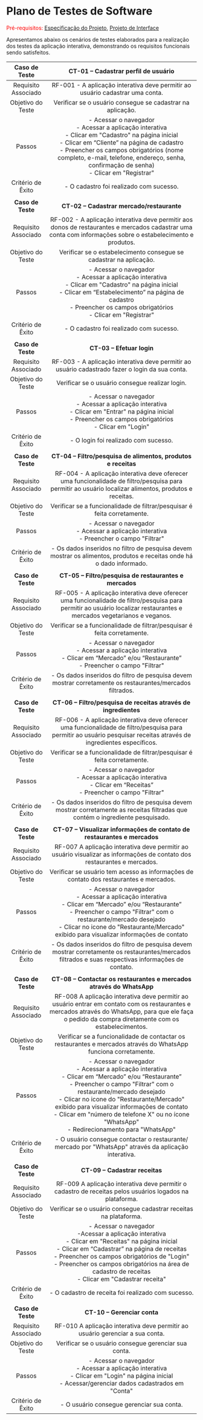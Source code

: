 # Plano de Testes de Software

<span style="color:red">Pré-requisitos: <a href="https://github.com/ICEI-PUC-Minas-PMV-ADS/pmv-ads-2022-2-e2-proj-int-t3-mundo-veg/blob/main/docs/02-Especifica%C3%A7%C3%A3o%20do%20Projeto.md"> Especificação do Projeto</a></span>, <a href="https://github.com/ICEI-PUC-Minas-PMV-ADS/pmv-ads-2022-2-e2-proj-int-t3-mundo-veg/blob/main/docs/04-Projeto%20de%20Interface.md"> Projeto de Interface</a>

Apresentamos abaixo os cenários de testes elaborados para a realização dos testes da aplicação interativa, demonstrando os requisitos funcionais sendo satisfeitos.
 
| **Caso de Teste** 	| **CT-01 – Cadastrar perfil de usuário** 	|
|:---:	|:---:	|
|	Requisito Associado 	| RF-001 - A aplicação interativa deve permitir ao usuário cadastrar uma conta. |
| Objetivo do Teste 	| Verificar se o usuário consegue se cadastrar na aplicação. |
| Passos 	| - Acessar o navegador <br> - Acessar a aplicação interativa <br> - Clicar em "Cadastro" na página inicial <br> - Clicar em “Cliente” na página de cadastro <br> - Preencher os campos obrigatórios (nome completo, e-mail, telefone, endereço, senha, confirmação de senha) <br> - Clicar em "Registrar" |
|Critério de Êxito | - O cadastro foi realizado com sucesso. |
|  	|  	|
| **Caso de Teste** 	| **CT-02 – Cadastrar mercado/restaurante**	|
|Requisito Associado | RF-002 - A aplicação interativa deve permitir aos donos de restaurantes e mercados cadastrar uma conta com informações sobre o estabelecimento e produtos. |
| Objetivo do Teste 	| Verificar se o estabelecimento consegue se cadastrar na aplicação. |
| Passos 	| - Acessar o navegador <br> - Acessar a aplicação interativa <br> - Clicar em "Cadastro" na página inicial <br> - Clicar em “Estabelecimento” na página de cadastro  <br> - Preencher os campos obrigatórios <br> - Clicar em "Registrar" |
|Critério de Êxito | - O cadastro foi realizado com sucesso. |
|  	|  	|
| **Caso de Teste** 	| **CT-03 – Efetuar login**	|
|Requisito Associado | RF-003 - A aplicação interativa deve permitir ao usuário cadastrado fazer o login da sua conta. |
| Objetivo do Teste 	| Verificar se o usuário consegue realizar login. |
| Passos 	| - Acessar o navegador <br> - Acessar a aplicação interativa <br> - Clicar em "Entrar" na página inicial <br> - Preencher os campos obrigatórios <br> - Clicar em "Login" |
|Critério de Êxito | - O login foi realizado com sucesso. |
|  	|  	|
| **Caso de Teste** 	| **CT-04 – Filtro/pesquisa de alimentos, produtos e receitas**	|
|Requisito Associado | RF-004 - A aplicação interativa deve oferecer uma funcionalidade de filtro/pesquisa para permitir ao usuário localizar alimentos, produtos e receitas. |
| Objetivo do Teste 	| Verificar se a funcionalidade de filtrar/pesquisar é feita corretamente. |
| Passos 	| - Acessar o navegador <br> - Acessar a aplicação interativa <br> - Preencher o campo "Filtrar" |
|Critério de Êxito | - Os dados inseridos no filtro de pesquisa devem mostrar os alimentos, produtos e receitas onde há o dado informado. |
|  	|  	|
| **Caso de Teste** 	| **CT-05 – Filtro/pesquisa de restaurantes e mercados**	|
|Requisito Associado | RF-005 - A aplicação interativa deve oferecer uma funcionalidade de filtro/pesquisa para permitir ao usuário localizar restaurantes e mercados vegetarianos e veganos. |
| Objetivo do Teste 	| Verificar se a funcionalidade de filtrar/pesquisar é feita corretamente. |
| Passos 	| - Acessar o navegador <br> - Acessar a aplicação interativa <br> - Clicar em “Mercado” e/ou “Restaurante” <br> - Preencher o campo "Filtrar" |
|Critério de Êxito | - Os dados inseridos do filtro de pesquisa devem mostrar corretamente os restaurantes/mercados filtrados. |
|   |   |
| **Caso de Teste** 	| **CT-06 – Filtro/pesquisa de receitas através de ingredientes**	|
|Requisito Associado | RF-006 - A aplicação interativa deve oferecer uma funcionalidade de filtro/pesquisa para permitir ao usuário pesquisar receitas através de ingredientes específicos. |
| Objetivo do Teste 	| Verificar se a funcionalidade de filtrar/pesquisar é feita corretamente. |
| Passos 	| - Acessar o navegador <br> - Acessar a aplicação interativa<br> - Clicar em “Receitas” <br> - Preencher o campo "Filtrar" |
|Critério de Êxito | - Os dados inseridos do filtro de pesquisa devem mostrar corretamente as receitas filtradas que contém o ingrediente pesquisado. |
|  	|  	|
| **Caso de Teste** 	| **CT-07 – Visualizar informações de contato de restaurantes e mercados**	|
|Requisito Associado |RF-007	A aplicação interativa deve permitir ao usuário visualizar as informações de contato dos restaurantes e mercados. |
| Objetivo do Teste 	| Verificar se usuário tem acesso as informações de contato dos restaurantes e mercados. |
| Passos 	| - Acessar o navegador <br> - Acessar a aplicação interativa<br> - Clicar em “Mercado” e/ou “Restaurante” <br> - Preencher o campo "Filtrar" com o restaurante/mercado desejado <br> - Clicar no icone do "Restaurante/Mercado" exibido para visualizar informações de contato |
|Critério de Êxito | - Os dados inseridos do filtro de pesquisa devem mostrar corretamente os restaurantes/mercados filtrados e suas respectivas informações de contato. |
|  	|  	|
| **Caso de Teste** 	| **CT-08 – Contactar os restaurantes e mercados através do WhatsApp**	|
|Requisito Associado | RF-008	A aplicação interativa deve permitir ao usuário entrar em contato com os restaurantes e mercados através do WhatsApp, para que ele faça o pedido da compra diretamente com os estabelecimentos. |
| Objetivo do Teste 	| Verificar se a funcionalidade de contactar os restaurantes e mercados através do WhatsApp funciona corretamente. |
| Passos 	| - Acessar o navegador <br> - Acessar a aplicação interativa<br> - Clicar em “Mercado” e/ou “Restaurante” <br> - Preencher o campo "Filtrar" com o restaurante/mercado desejado <br> - Clicar no icone do "Restaurante/Mercado" exibido para visualizar informações de contato <br> - Clicar em "número de telefone X" ou no ícone "WhatsApp" <br> - Redirecionamento para "WhatsApp" |
|Critério de Êxito | - O usuário consegue contactar o restaurante/ mercado por "WhatsApp" através da aplicação interativa. |
|  	|  	|
| **Caso de Teste** 	| **CT-09 – Cadastrar receitas**	|
|Requisito Associado | RF-009	A aplicação interativa deve permitir o cadastro de receitas pelos usuários logados na plataforma. |
| Objetivo do Teste 	| Verificar se o usuário consegue cadastrar receitas na plataforma. |
| Passos 	| - Acessar o navegador <br> -Acessar a aplicação interativa<br> - Clicar em "Receitas" na página inicial <br> - Clicar em “Cadastrar” na página de receitas  <br> - Preencher os campos obrigatórios  de "Login" <br> - Preencher os campos obrigatórios na área de cadastro de receitas <br> - Clicar em "Cadastrar receita" |
|Critério de Êxito | - O cadastro de receita foi realizado com sucesso. |
|  	|  	|
| **Caso de Teste** 	| **CT-10 – Gerenciar conta**	|
|Requisito Associado | RF-010	A aplicação interativa deve permitir ao usuário gerenciar a sua conta. |
| Objetivo do Teste 	| Verificar se o usuário consegue gerenciar sua conta. |
| Passos 	| - Acessar o navegador <br> - Acessar a aplicação interativa <br> - Clicar em "Login" na página inicial <br> - Acessar/gerenciar dados cadastrados em "Conta" |
|Critério de Êxito | - O usuário consegue gerenciar sua conta. |
